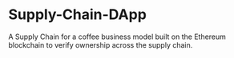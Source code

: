 # Supply-Chain-DApp
A Supply Chain for a coffee business model built on the Ethereum blockchain to verify ownership across the supply chain.

